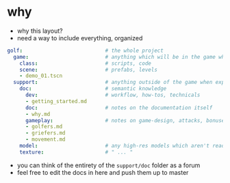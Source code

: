 # why

- why this layout?
- need a way to include everything, organized

```yaml
golf:                           # the whole project
  game:                         # anything which will be in the game when it is exported
    class:                      # scripts, code
    scene:                      # prefabs, levels
    - demo_01.tscn
  support:                      # anything outside of the game when exported
    doc:                        # semantic knowledge
      dev:                      # workflow, how-tos, technicals
      - getting_started.md
      doc:                      # notes on the documentation itself
      - why.md
      gameplay:                 # notes on game-design, attacks, bonuses
      - golfers.md
      - griefers.md
      - movement.md
    model:                      # any high-res models which aren't ready to be imported yet
    texture:                    # " ... "
```

- you can think of the entirety of the `support/doc` folder as a forum
- feel free to edit the docs in here and push them up to master